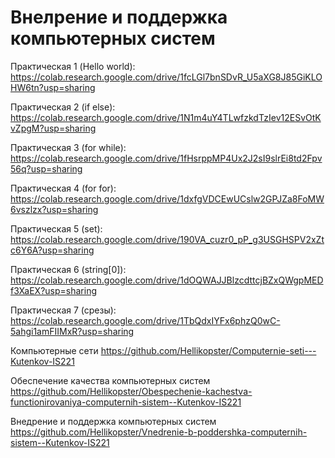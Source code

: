 # Внелрение и поддержка компьютерных систем

Практическая 1 (Hello world): https://colab.research.google.com/drive/1fcLGl7bnSDvR_U5aXG8J85GiKLOHW6tn?usp=sharing

Практическая 2 (if else): https://colab.research.google.com/drive/1N1m4uY4TLwfzkdTzIev12ESvOtKvZpgM?usp=sharing

Практическая 3 (for while): https://colab.research.google.com/drive/1fHsrppMP4Ux2J2sI9slrEi8td2Fpv56q?usp=sharing

Практическая 4 (for for): https://colab.research.google.com/drive/1dxfgVDCEwUCslw2GPJZa8FoMW6vszlzx?usp=sharing

Практическая 5 (set): https://colab.research.google.com/drive/190VA_cuzr0_pP_g3USGHSPV2xZtc6Y6A?usp=sharing

Практическая 6 (string[0]): https://colab.research.google.com/drive/1dOQWAJJBlzcdttcjBZxQWgpMEDf3XaEX?usp=sharing

Практическая 7 (срезы): https://colab.research.google.com/drive/1TbQdxIYFx6phzQ0wC-5ahgi1amFIIMxR?usp=sharing

Компьютерные сети https://github.com/Hellikopster/Computernie-seti---Kutenkov-IS221

Обеспечение качества компьютерных систем https://github.com/Hellikopster/Obespechenie-kachestva-functionirovaniya-computernih-sistem--Kutenkov-IS221

Внедрение и поддержка компьютерных систем 
https://github.com/Hellikopster/Vnedrenie-b-poddershka-computernih-sistem--Kutenkov-IS221 
